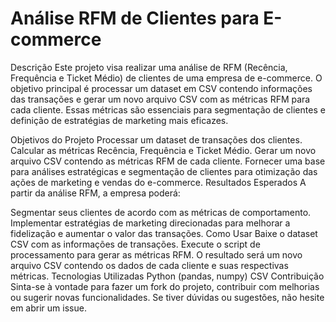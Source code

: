 # Análise RFM de Clientes para E-commerce

Descrição
Este projeto visa realizar uma análise de RFM (Recência, Frequência e Ticket Médio) de clientes de uma empresa de e-commerce. O objetivo principal é processar um dataset em CSV contendo informações das transações e gerar um novo arquivo CSV com as métricas RFM para cada cliente. Essas métricas são essenciais para segmentação de clientes e definição de estratégias de marketing mais eficazes.

Objetivos do Projeto
Processar um dataset de transações dos clientes.
Calcular as métricas Recência, Frequência e Ticket Médio.
Gerar um novo arquivo CSV contendo as métricas RFM de cada cliente.
Fornecer uma base para análises estratégicas e segmentação de clientes para otimização das ações de marketing e vendas do e-commerce.
Resultados Esperados
A partir da análise RFM, a empresa poderá:

Segmentar seus clientes de acordo com as métricas de comportamento.
Implementar estratégias de marketing direcionadas para melhorar a fidelização e aumentar o valor das transações.
Como Usar
Baixe o dataset CSV com as informações de transações.
Execute o script de processamento para gerar as métricas RFM.
O resultado será um novo arquivo CSV contendo os dados de cada cliente e suas respectivas métricas.
Tecnologias Utilizadas
Python (pandas, numpy)
CSV
Contribuição
Sinta-se à vontade para fazer um fork do projeto, contribuir com melhorias ou sugerir novas funcionalidades. Se tiver dúvidas ou sugestões, não hesite em abrir um issue.

